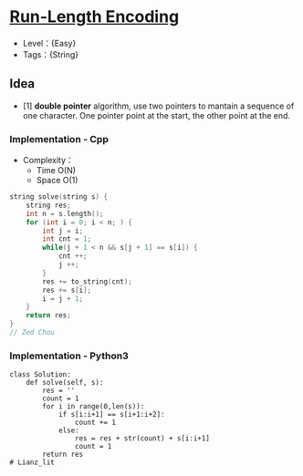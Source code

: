 # [Run-Length Encoding](https://binarysearch.com/problems/Run-Length-Encoding)

- Level：{Easy}
- Tags：{String}

## Idea

- [1] **double pointer** algorithm, use two pointers to mantain a sequence of one character. One pointer point at the start, the other point at the end.

### Implementation - Cpp

- Complexity：
  - Time O(N)
  - Space O(1)

``` c++
string solve(string s) {
    string res;
    int n = s.length();
    for (int i = 0; i < n; ) {
        int j = i;
        int cnt = 1;
        while(j + 1 < n && s[j + 1] == s[i]) {
            cnt ++;
            j ++;
        }
        res += to_string(cnt);
        res += s[i];
        i = j + 1;     
    }
    return res;
}
// Zed Chou
```

### Implementation - Python3
``` Python3
class Solution:
    def solve(self, s):
        res = ''
        count = 1
        for i in range(0,len(s)):
            if s[i:i+1] == s[i+1:i+2]:
                count += 1
            else:
                res = res + str(count) + s[i:i+1] 
                count = 1
        return res 
# Lianz_lit
```

